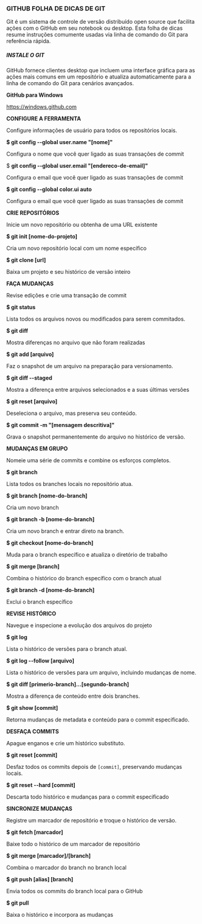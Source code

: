 ### **GITHUB FOLHA DE DICAS DE GIT**

Git é um sistema de controle de versão distribuído open source que facilita ações com o GitHub em seu notebook ou  desktop. Esta folha de dicas resume instruções comumente usadas via linha de comando do Git para referência  rápida.

##### **INSTALE O GIT** 

GitHub fornece clientes desktop que incluem uma interface gráfica  para as ações mais comuns em um repositório e atualiza automaticamente para a linha de comando do Git para cenários avançados.

**GitHub para Windows** 

https://windows.github.com

**CONFIGURE A FERRAMENTA**

Configure informações de usuário para todos os repositórios locais.

**$ git config --global user.name "[nome]"**

Configura o nome que você quer ligado as suas transações de  commit 

 $ **git config --global user.email "[endereco-de-email]"**

Configura o email que você quer ligado as suas transações de commit

**$ git config --global color.ui auto**

Configura o email que você quer ligado as suas transações de commit

 **CRIE REPOSITÓRIOS**

Inicie um novo repositório ou obtenha de uma URL existente

**$ git init [nome-do-projeto]**

Cria um novo repositório local com um nome específico

**$ git clone [url]**

Baixa um projeto e seu histórico de versão inteiro

**FAÇA MUDANÇAS**

Revise edições e crie uma transação de commit

**$ git status**

Lista todos os arquivos novos ou modificados para serem commitados.

**$ git diff**

Mostra diferenças no arquivo que não foram realizadas

**$ git add [arquivo]**

Faz o snapshot de um arquivo na preparação para versionamento.

**$ git diff --staged**

Mostra a diferença entre arquivos selecionados e a suas últimas  versões

**$ git reset [arquivo]**

Deseleciona o arquivo, mas preserva seu conteúdo.

**$ git commit -m "[mensagem descritiva]"**

Grava o snapshot permanentemente do arquivo no histórico de versão.

**MUDANÇAS EM GRUPO**

Nomeie uma série de commits e combine os esforços completos.

**$ git branch**

Lista todos os branches locais no repositório atua.

**$ git branch [nome-do-branch]**

Cria um novo branch

**$ git branch -b  [nome-do-branch]**

Cria um novo branch e entrar direto na branch.

**$ git checkout [nome-do-branch]**

Muda para o branch específico e atualiza o diretório de trabalho

**$ git merge [branch]**

Combina o histórico do branch específico com o branch atual

**$ git branch -d [nome-do-branch]**

Exclui o branch específico

**REVISE HISTÓRICO**

Navegue e inspecione a evolução dos arquivos do projeto

**$ git log**

Lista o histórico de versões para o branch atual.

**$ git log --follow [arquivo]**

Lista o histórico de versões para um arquivo, incluindo mudanças de  nome.

**$ git diff [primerio-branch]...[segundo-branch]**

Mostra a diferença de conteúdo entre dois branches.

**$ git show [commit]**

Retorna mudanças de metadata e conteúdo para o commit especificado.

**DESFAÇA COMMITS**

Apague enganos e crie um histórico substituto.

**$ git reset [commit]**

Desfaz todos os commits depois de `[commit]`, preservando  mudanças locais.

**$ git reset --hard [commit]**

Descarta todo histórico e mudanças para o commit especificado

**SINCRONIZE MUDANÇAS**

Registre um marcador de repositório e troque o histórico de versão.

**$ git fetch [marcador]** 

Baixe todo o histórico de um marcador de repositório

**$ git merge [marcador]/[branch]** 

Combina o marcador do branch no branch local

**$ git push [alias] [branch]** 

Envia todos os commits do branch local para o GitHub

**$ git pull**

Baixa o histórico e incorpora as mudanças

































